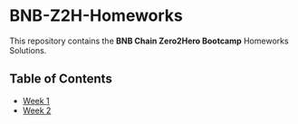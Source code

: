 # BNB-Z2H-Homeworks

This repository contains the **BNB Chain Zero2Hero Bootcamp** Homeworks Solutions.

## Table of Contents

- [Week 1](/Week%201/week-1-homeworks-solutions.md)
- [Week 2](/Week%202/week-2-homeworks-solutions.md)